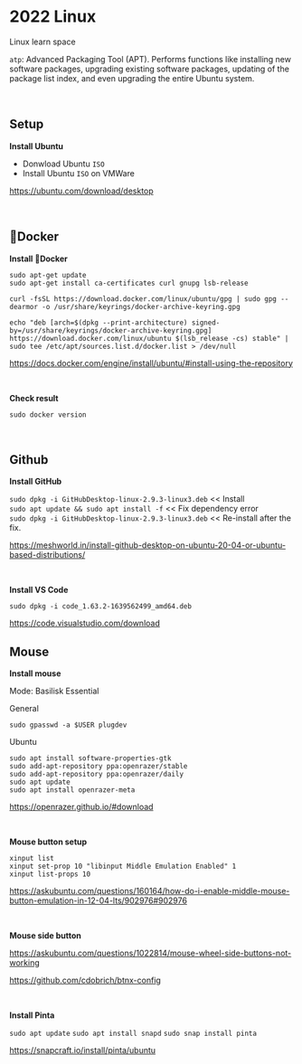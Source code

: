 # 2022 Linux
 Linux learn space

`atp`: Advanced Packaging Tool (APT). Performs functions like installing new software packages, upgrading existing software packages, updating of the package list index, and even upgrading the entire Ubuntu system.

<br>

## <span id="setup">Setup</span>

**Install Ubuntu**

- Donwload Ubuntu `ISO`   
- Install Ubuntu `ISO` on VMWare   

https://ubuntu.com/download/desktop

<br>

## 🐳Docker 

**Install 🐳Docker**

    sudo apt-get update 
    sudo apt-get install ca-certificates curl gnupg lsb-release

    curl -fsSL https://download.docker.com/linux/ubuntu/gpg | sudo gpg --dearmor -o /usr/share/keyrings/docker-archive-keyring.gpg

    echo "deb [arch=$(dpkg --print-architecture) signed-by=/usr/share/keyrings/docker-archive-keyring.gpg] https://download.docker.com/linux/ubuntu $(lsb_release -cs) stable" | sudo tee /etc/apt/sources.list.d/docker.list > /dev/null

https://docs.docker.com/engine/install/ubuntu/#install-using-the-repository

<br>

**Check result**

    sudo docker version

<br>

## Github 

**Install GitHub**

`sudo dpkg -i GitHubDesktop-linux-2.9.3-linux3.deb` << Install   
`sudo apt update && sudo apt install -f`  << Fix dependency error   
`sudo dpkg -i GitHubDesktop-linux-2.9.3-linux3.deb` << Re-install after the fix.    

https://meshworld.in/install-github-desktop-on-ubuntu-20-04-or-ubuntu-based-distributions/  

<br>

**Install VS Code**

`sudo dpkg -i code_1.63.2-1639562499_amd64.deb`

https://code.visualstudio.com/download



## Mouse

**Install mouse**

Mode: Basilisk Essential

General

    sudo gpasswd -a $USER plugdev

Ubuntu 

    sudo apt install software-properties-gtk
    sudo add-apt-repository ppa:openrazer/stable
    sudo add-apt-repository ppa:openrazer/daily
    sudo apt update
    sudo apt install openrazer-meta


https://openrazer.github.io/#download

<br>

**Mouse button setup**

    xinput list
    xinput set-prop 10 "libinput Middle Emulation Enabled" 1
    xinput list-props 10

https://askubuntu.com/questions/160164/how-do-i-enable-middle-mouse-button-emulation-in-12-04-lts/902976#902976

<br>

**Mouse side button**

https://askubuntu.com/questions/1022814/mouse-wheel-side-buttons-not-working

https://github.com/cdobrich/btnx-config

<br>

**Install Pinta**

`sudo apt update`
`sudo apt install snapd`
`sudo snap install pinta`

https://snapcraft.io/install/pinta/ubuntu
